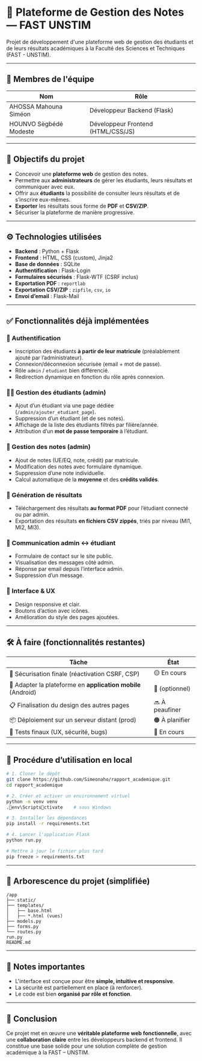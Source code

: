 # 🏫 Plateforme de Gestion des Notes — FAST UNSTIM

Projet de développement d'une plateforme web de gestion des étudiants et de leurs résultats académiques à la Faculté des Sciences et Techniques (FAST - UNSTIM).

---

## 👥 Membres de l'équipe

| Nom                       | Rôle                        |
|--------------------------|-----------------------------|
| AHOSSA Mahouna Siméon    | Développeur Backend (Flask) |
| HOUNVO Sègbédé Modeste   | Développeur Frontend (HTML/CSS/JS) |

---

## 📌 Objectifs du projet

- Concevoir une **plateforme web** de gestion des notes.
- Permettre aux **administrateurs** de gérer les étudiants, leurs résultats et communiquer avec eux.
- Offrir aux **étudiants** la possibilité de consulter leurs résultats et de s’inscrire eux-mêmes.
- **Exporter** les résultats sous forme de **PDF** et **CSV/ZIP**.
- Sécuriser la plateforme de manière progressive.

---

## ⚙️ Technologies utilisées

- **Backend** : Python + Flask
- **Frontend** : HTML, CSS (custom), Jinja2
- **Base de données** : SQLite
- **Authentification** : Flask-Login
- **Formulaires sécurisés** : Flask-WTF (CSRF inclus)
- **Exportation PDF** : `reportlab`
- **Exportation CSV/ZIP** : `zipfile`, `csv`, `io`
- **Envoi d’email** : Flask-Mail

---

## ✅ Fonctionnalités déjà implémentées

### 🔐 Authentification
- Inscription des étudiants **à partir de leur matricule** (préalablement ajouté par l’administrateur).
- Connexion/déconnexion sécurisée (email + mot de passe).
- Rôle `admin` / `etudiant` bien différencié.
- Redirection dynamique en fonction du rôle après connexion.

### 🧑‍🎓 Gestion des étudiants (admin)
- Ajout d’un étudiant via une page dédiée (`/admin/ajouter_etudiant_page`).
- Suppression d’un étudiant (et de ses notes).
- Affichage de la liste des étudiants filtrés par filière/année.
- Attribution d’un **mot de passe temporaire** à l’étudiant.

### 📝 Gestion des notes (admin)
- Ajout de notes (UE/EQ, note, crédit) par matricule.
- Modification des notes avec formulaire dynamique.
- Suppression d’une note individuelle.
- Calcul automatique de la **moyenne** et des **crédits validés**.

### 🧾 Génération de résultats
- Téléchargement des résultats **au format PDF** pour l’étudiant connecté ou par admin.
- Exportation des résultats **en fichiers CSV zippés**, triés par niveau (MI1, MI2, MI3).

### 💬 Communication admin ↔ étudiant
- Formulaire de contact sur le site public.
- Visualisation des messages côté admin.
- Réponse par email depuis l’interface admin.
- Suppression d’un message.

### 🎨 Interface & UX
- Design responsive et clair.
- Boutons d’action avec icônes.
- Amélioration du style des pages ajoutées.

---

## 🛠️ À faire (fonctionnalités restantes)

| Tâche                                            | État       |
|--------------------------------------------------|------------|
| 🔐 Sécurisation finale (réactivation CSRF, CSP)  | 🟡 En cours |
| 📱 Adapter la plateforme en **application mobile** (Android) | 🚫 (optionnel) |
| 📋 Finalisation du design des autres pages       | 🔜 À peaufiner |
| 📦 Déploiement sur un serveur distant (prod)     | 🟠 À planifier |
| 🧪 Tests finaux (UX, sécurité, bugs)             | 🔄 En cours |

---

## 🧪 Procédure d’utilisation en local

```bash
# 1. Cloner le dépôt
git clone https://github.com/Simeonaho/rapport_academique.git
cd rapport_academique

# 2. Créer et activer un environnement virtuel
python -m venv venv
.env\Scriptsctivate    # sous Windows

# 3. Installer les dépendances
pip install -r requirements.txt

# 4. Lancer l'application Flask
python run.py

# Mettre à jour le fichier plus tard
pip freeze > requirements.txt

```

---

## 📁 Arborescence du projet (simplifiée)

```
/app
├── static/
├── templates/
│   ├── base.html
│   ├── *.html (vues)
├── models.py
├── forms.py
└── routes.py
run.py
README.md
```

---

## 📝 Notes importantes

- L'interface est conçue pour être **simple, intuitive et responsive**.
- La sécurité est partiellement en place (à renforcer).
- Le code est bien **organisé par rôle et fonction**.

---

## 🏁 Conclusion

Ce projet met en œuvre une **véritable plateforme web fonctionnelle**, avec une **collaboration claire** entre les développeurs backend et frontend. Il constitue une base solide pour une solution complète de gestion académique à la FAST – UNSTIM.
